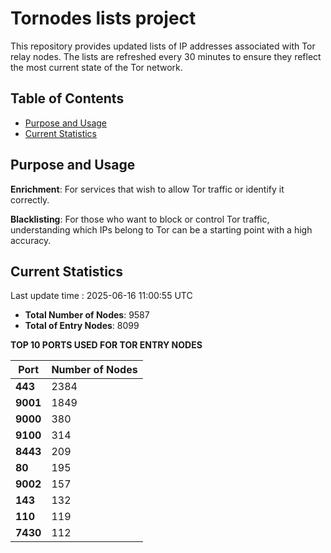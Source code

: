 # Tornodes lists project

This repository provides updated lists of IP addresses associated with Tor relay nodes. The lists are refreshed every 30 minutes to ensure they reflect the most current state of the Tor network.

## Table of Contents

- [Purpose and Usage](#purpose-and-usage)
- [Current Statistics](#current-statistics)


## Purpose and Usage

**Enrichment**: For services that wish to allow Tor traffic or identify it correctly.

**Blacklisting**: For those who want to block or control Tor traffic, understanding which IPs belong to Tor can be a starting point with a high accuracy.

## Current Statistics

Last update time : 2025-06-16 11:00:55 UTC

- **Total Number of Nodes**: 9587
- **Total of Entry Nodes**: 8099

**TOP 10 PORTS USED FOR TOR ENTRY NODES**

| **Port** | **Number of Nodes** |
|------|-----------------|
| **443**   | 2384  |
| **9001**   | 1849  |
| **9000**   | 380  |
| **9100**   | 314  |
| **8443**   | 209  |
| **80**   | 195  |
| **9002**   | 157  |
| **143**   | 132  |
| **110**   | 119  |
| **7430**   | 112  |

